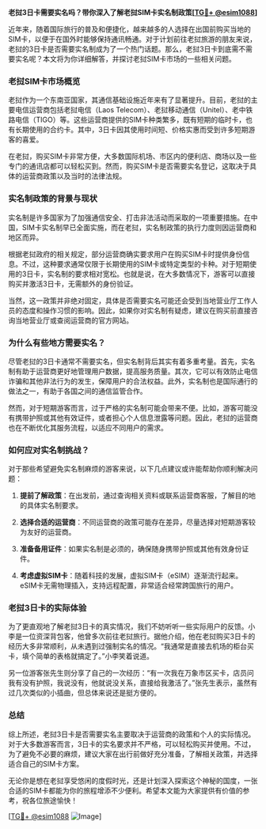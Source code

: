 **老挝3日卡需要实名吗？带你深入了解老挝SIM卡实名制政策[[TG💪+ @esim1088](https://t.me/s/esim1088)]**

近年来，随着国际旅行的普及和便捷化，越来越多的人选择在出国前购买当地的SIM卡，以便于在国外时能够保持通讯畅通。对于计划前往老挝旅游的朋友来说，老挝的3日卡是否需要实名制成为了一个热门话题。那么，老挝3日卡到底需不需要实名呢？本文将为你详细解答，并探讨老挝SIM卡市场的一些相关问题。

### 老挝SIM卡市场概览

老挝作为一个东南亚国家，其通信基础设施近年来有了显著提升。目前，老挝的主要电信运营商包括老挝电信（Laos Telecom）、老挝移动通信（Unitel）、老中铁路电信（TIGO）等。这些运营商提供的SIM卡种类繁多，既有短期的临时卡，也有长期使用的合约卡。其中，3日卡因其使用时间短、价格实惠而受到许多短期游客的喜爱。

在老挝，购买SIM卡非常方便，大多数国际机场、市区内的便利店、商场以及一些专门的通讯店都可以轻松买到。然而，购买SIM卡是否需要实名登记，这取决于具体的运营商政策以及当时的法律法规。

### 实名制政策的背景与现状

实名制是许多国家为了加强通信安全、打击非法活动而采取的一项重要措施。在中国，SIM卡实名制早已全面实施，而在老挝，实名制政策的执行力度则因运营商和地区而异。

根据老挝政府的相关规定，部分运营商确实要求用户在购买SIM卡时提供身份信息。不过，这种要求通常仅限于长期使用的SIM卡或特定类型的卡种。对于短期使用的3日卡，实名制的要求相对宽松。也就是说，在大多数情况下，游客可以直接购买并激活3日卡，无需额外的身份验证。

当然，这一政策并非绝对固定，具体是否需要实名可能还会受到当地营业厅工作人员的态度和操作习惯的影响。因此，如果你对实名制有疑虑，建议在购买前直接咨询当地营业厅或查阅运营商的官方网站。

### 为什么有些地方需要实名？

尽管老挝的3日卡通常不需要实名，但实名制背后其实有着多重考量。首先，实名制有助于运营商更好地管理用户数据，提高服务质量。其次，它可以有效防止电信诈骗和其他非法行为的发生，保障用户的合法权益。此外，实名制也是国际通行的做法之一，有助于各国之间的通信监管合作。

然而，对于短期游客而言，过于严格的实名制可能会带来不便。比如，游客可能没有携带护照或其他有效证件，或者担心个人信息泄露等问题。因此，老挝的运营商也在不断优化其服务流程，以适应不同用户的需求。

### 如何应对实名制挑战？

对于那些希望避免实名制麻烦的游客来说，以下几点建议或许能帮助你顺利解决问题：

1. **提前了解政策**：在出发前，通过查询相关资料或联系运营商客服，了解目的地的具体实名制要求。
   
2. **选择合适的运营商**：不同运营商的政策可能存在差异，尽量选择对短期游客较为友好的运营商。

3. **准备备用证件**：如果实名制是必须的，确保随身携带护照或其他有效身份证件。

4. **考虑虚拟SIM卡**：随着科技的发展，虚拟SIM卡（eSIM）逐渐流行起来。eSIM卡无需物理插入，支持远程配置，非常适合经常跨国旅行的用户。

### 老挝3日卡的实际体验

为了更直观地了解老挝3日卡的真实情况，我们不妨听听一些实际用户的反馈。小李是一位资深背包客，他曾多次前往老挝旅行。据他介绍，他在老挝购买3日卡的经历大多非常顺利，从未遇到过强制实名的情况。“我通常是直接去机场的柜台买卡，填个简单的表格就搞定了。”小李笑着说道。

另一位游客张先生则分享了自己的一次经历：“有一次我在万象市区买卡，店员问我有没有护照，我说没有，他就说没关系，直接给我激活了。”张先生表示，虽然有过几次类似的小插曲，但总体来说还是挺方便的。

### 总结

综上所述，老挝3日卡是否需要实名主要取决于运营商的政策和个人的实际情况。对于大多数游客而言，3日卡的实名要求并不严格，可以轻松购买并使用。不过，为了避免不必要的麻烦，建议大家在出行前做好充分准备，了解相关政策，并选择适合自己的SIM卡方案。

无论你是想在老挝享受悠闲的度假时光，还是计划深入探索这个神秘的国度，一张合适的SIM卡都能为你的旅程增添不少便利。希望本文能为大家提供有价值的参考，祝各位旅途愉快！

[[TG💪+ @esim1088](https://t.me/s/esim1088) ![Image](https://i.postimg.cc/4NQfJmqS/Snipaste-2025-05-13-00-14-12.png)]